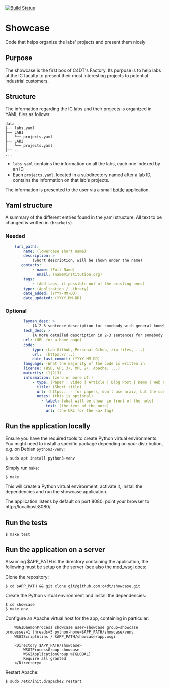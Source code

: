 [![Build Status](https://travis-ci.com/c4dt/showcase.svg?token=eGgaGnqUTtqEwfsaYsLd&branch=master)](https://travis-ci.com/c4dt/showcase)

# Showcase

Code that helps organize the labs' projects and present them nicely

## Purpose

The showcase is the first box of C4DT's Factory. Its purpose is to help labs at the IC faculty
to present their most interesting projects to potential industrial customers.

## Structure

The information regarding the IC labs and their projects is organized in YAML files as follows:
```
data
├── labs.yaml
├── LAB1
│   └── projects.yaml
├── LAB2
│   └── projects.yaml
├── ...
...
```

* `labs.yaml` contains the information on all the labs, each one indexed by an ID.
* Each `projects.yaml`, located in a subdirectory named after a lab ID, contains the information on that lab's projects.

The information is presented to the user via a small [bottle](https://bottlepy.org/) application.

## Yaml structure

A summary of the different entries found in the yaml structure. All text to be changed is written
in `(brackets)`.

### Needed

```yaml
    (url_path):
        name: (lowercase short name)
        description: >
            (Short description, will be shown under the name)
       contacts:
            - name: (Full Name)
              email: (name@institution.org)
        tags:
            - (Add tags, if possible out of the existing ones)
        type: (Application / Library)
        date_added: (YYYY-MM-DD)
        date_updated: (YYYY-MM-DD)
```

### Optional

```yaml
        layman_desc: >
            (A 2-3 sentence description for somebody with general knowledge)
        tech_desc: >
            (A more detailed description in 2-3 sentences for somebody knowledgeable in the subject)
        url: (URL for a home page)
        code:
            type: (Lab Github, Personal Gihub, zip files, ...)
            url:  (https://...)
            date_last_commit: (YYYY-MM-DD)
        language: (What the majority of the code is written in
        license: (BSD, GPL 3+, MPL 2+, Apache, ...)
        maturity: (1|2|3)
        information: (zero or more of:)
            - type: (Paper | Video | Article | Blog Post | Demo | Web Page | Documentation)
              title: (Short title)
              url: (https:.. - for papers, don't use arxiv, but the conference link)
              notes: (this is optional)
                - label: (what will be shown in front of the note)
                  text: (the text of the note)
                  url: (the URL for the <a> tag)

```

## Run the application locally

Ensure you have the required tools to create Python virtual environments. You might need to install a specific package depending on your distribution, e.g. on Debian `python3-venv`:
```
$ sudo apt install python3-venv
```

Simply run `make`:
```
$ make
```

This will create a Python virtual environment, activate it, install the dependencies and run the showcase application.

The application listens by default on port 8080; point your browser to http://localhost:8080/.

## Run the tests

```
$ make test
```

## Run the application on a server

Assuming $APP_PATH is the directory containing the application, the following must be setup on the server (see also the [mod_wsgi docs](https://modwsgi.readthedocs.io/en/develop/user-guides/virtual-environments.html#daemon-mode-single-application):

Clone the repository:
```
$ cd $APP_PATH && git clone git@github.com:c4dt/showcase.git
```

Create the Python virtual environment and install the dependencies:
```
$ cd showcase
$ make env
```

Configure an Apache virtual host for the app, containing in particular:
```
	WSGIDaemonProcess showcase user=showcase group=showcase processes=1 threads=5 python-home=$APP_PATH/showcase/venv
	WSGIScriptAlias / $APP_PATH/showcase/app.wsgi

	<Directory $APP_PATH/showcase>
		WSGIProcessGroup showcase
		WSGIApplicationGroup %{GLOBAL}
		Require all granted
	</Directory>
```

Restart Apache:
```
$ sudo /etc/init.d/apache2 restart
```
